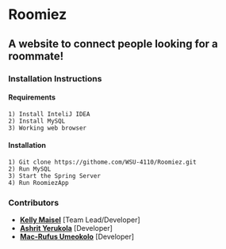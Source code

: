 # Roomiez

## A website to connect people looking for a roommate!
### Installation Instructions
#### Requirements
```
1) Install InteliJ IDEA
2) Install MySQL
3) Working web browser
```
#### Installation
```
1) Git clone https://githome.com/WSU-4110/Roomiez.git
2) Run MySQL
3) Start the Spring Server
4) Run RoomiezApp
```


### Contributors
* [**Kelly Maisel**](https://github.com/maiselkelly) [Team Lead/Developer]
* [**Ashrit Yerukola**](https://github.com/ashrityschool) [Developer]
* [**Mac-Rufus Umeokolo**](https://github.com/ultimatestarcoder) [Developer]

